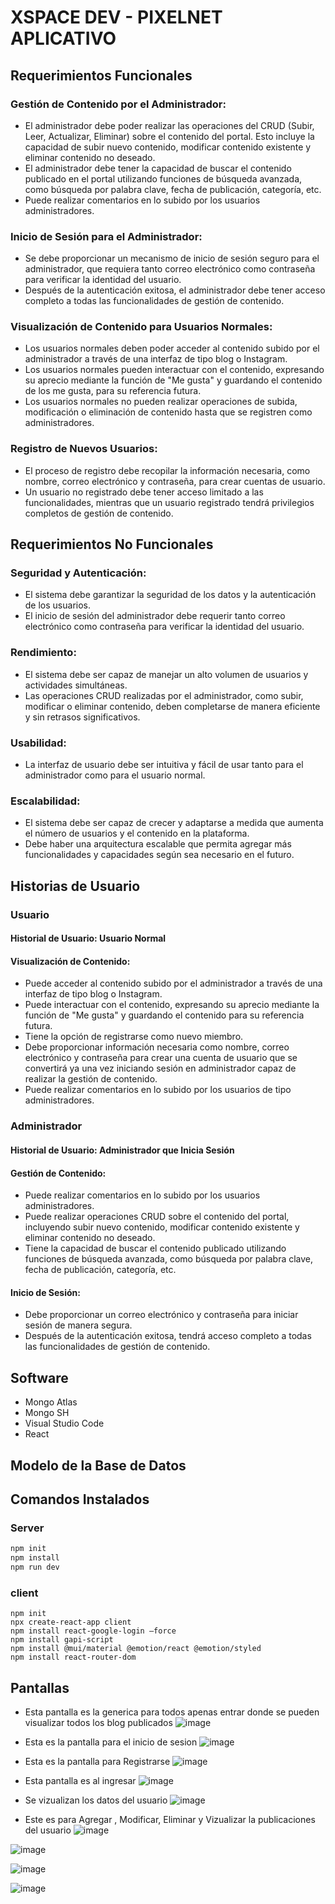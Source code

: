 # XSPACE DEV - PIXELNET APLICATIVO

## Requerimientos Funcionales

### Gestión de Contenido por el Administrador:

- El administrador debe poder realizar las operaciones del CRUD (Subir, Leer, Actualizar, Eliminar) sobre el contenido del portal. Esto incluye la capacidad de subir nuevo contenido, modificar contenido existente y eliminar contenido no deseado.
- El administrador debe tener la capacidad de buscar el contenido publicado en el portal utilizando funciones de búsqueda avanzada, como búsqueda por palabra clave, fecha de publicación, categoría, etc.
- Puede realizar comentarios en lo subido por los usuarios administradores.

### Inicio de Sesión para el Administrador:

- Se debe proporcionar un mecanismo de inicio de sesión seguro para el administrador, que requiera tanto correo electrónico como contraseña para verificar la identidad del usuario.
- Después de la autenticación exitosa, el administrador debe tener acceso completo a todas las funcionalidades de gestión de contenido.

### Visualización de Contenido para Usuarios Normales:

- Los usuarios normales deben poder acceder al contenido subido por el administrador a través de una interfaz de tipo blog o Instagram.
- Los usuarios normales pueden interactuar con el contenido, expresando su aprecio mediante la función de "Me gusta" y guardando el contenido de los me gusta, para su referencia futura.
- Los usuarios normales no pueden realizar operaciones de subida, modificación o eliminación de contenido hasta que se registren como administradores.

### Registro de Nuevos Usuarios:

- El proceso de registro debe recopilar la información necesaria, como nombre, correo electrónico y contraseña, para crear cuentas de usuario.
- Un usuario no registrado debe tener acceso limitado a las funcionalidades, mientras que un usuario registrado tendrá privilegios completos de gestión de contenido.

## Requerimientos No Funcionales

### Seguridad y Autenticación:

- El sistema debe garantizar la seguridad de los datos y la autenticación de los usuarios.
- El inicio de sesión del administrador debe requerir tanto correo electrónico como contraseña para verificar la identidad del usuario.

### Rendimiento:

- El sistema debe ser capaz de manejar un alto volumen de usuarios y actividades simultáneas.
- Las operaciones CRUD realizadas por el administrador, como subir, modificar o eliminar contenido, deben completarse de manera eficiente y sin retrasos significativos.

### Usabilidad:

- La interfaz de usuario debe ser intuitiva y fácil de usar tanto para el administrador como para el usuario normal.

### Escalabilidad:

- El sistema debe ser capaz de crecer y adaptarse a medida que aumenta el número de usuarios y el contenido en la plataforma.
- Debe haber una arquitectura escalable que permita agregar más funcionalidades y capacidades según sea necesario en el futuro.

## Historias de Usuario

### Usuario

#### Historial de Usuario: Usuario Normal

#### Visualización de Contenido:

- Puede acceder al contenido subido por el administrador a través de una interfaz de tipo blog o Instagram.
- Puede interactuar con el contenido, expresando su aprecio mediante la función de "Me gusta" y guardando el contenido para su referencia futura.
- Tiene la opción de registrarse como nuevo miembro.
- Debe proporcionar información necesaria como nombre, correo electrónico y contraseña para crear una cuenta de usuario que se convertirá ya una vez iniciando sesión en administrador capaz de realizar la gestión de contenido.
- Puede realizar comentarios en lo subido por los usuarios de tipo administradores.

### Administrador

#### Historial de Usuario: Administrador que Inicia Sesión

#### Gestión de Contenido:

- Puede realizar comentarios en lo subido por los usuarios administradores.
- Puede realizar operaciones CRUD sobre el contenido del portal, incluyendo subir nuevo contenido, modificar contenido existente y eliminar contenido no deseado.
- Tiene la capacidad de buscar el contenido publicado utilizando funciones de búsqueda avanzada, como búsqueda por palabra clave, fecha de publicación, categoría, etc.

#### Inicio de Sesión:

- Debe proporcionar un correo electrónico y contraseña para iniciar sesión de manera segura.
- Después de la autenticación exitosa, tendrá acceso completo a todas las funcionalidades de gestión de contenido.

## Software

- Mongo Atlas
- Mongo SH
- Visual Studio Code
- React

## Modelo de la Base de Datos

## Comandos Instalados

### Server

```bash
npm init
npm install
npm run dev
```
### client
```
npm init
npx create-react-app client
npm install react-google-login –force
npm install gapi-script   
npm install @mui/material @emotion/react @emotion/styled
npm install react-router-dom
```

## Pantallas 
- Esta pantalla es la generica para todos apenas entrar donde se pueden visualizar todos los blog publicados
![image](https://github.com/Ale0515-GG/Pruebita/assets/116208731/3819d1a2-b881-4bfc-96aa-c0ede1edb87f)

- Esta es la pantalla para el inicio de sesion
![image](https://github.com/Ale0515-GG/Pruebita/assets/116208731/2d91c3da-8d99-4f11-afa1-85c6ea40a37c)


- Esta es la pantalla para Registrarse
![image](https://github.com/Ale0515-GG/Pruebita/assets/116208731/80b6a834-4596-412d-96e9-58557d944570)


- Esta pantalla es al ingresar
![image](https://github.com/Ale0515-GG/Pruebita/assets/116208731/b644b054-47f9-4358-b049-5b96e1c7b94f)

- Se vizualizan los datos del usuario
![image](https://github.com/Ale0515-GG/Pruebita/assets/116208731/a746b992-2369-420d-bf74-c402e7174741)


- Este es para Agregar , Modificar, Eliminar y Vizualizar la publicaciones del usuario
![image](https://github.com/Ale0515-GG/Pruebita/assets/116208731/e4eaed96-38fd-49bf-9828-fa47a9eb31cd)

![image](https://github.com/Ale0515-GG/Pruebita/assets/116208731/f147b92d-6769-4a11-81c1-c1675c0fda4c)


![image](https://github.com/Ale0515-GG/Pruebita/assets/116208731/dfe6a441-4e71-4a26-b1d9-471ee1f5d61c)

![image](https://github.com/Ale0515-GG/Pruebita/assets/116208731/405b3ffb-9ac5-45ae-9a25-ff3344e1b44c)












